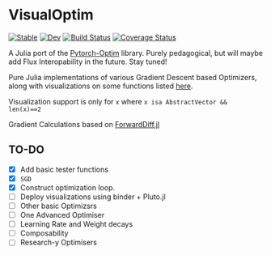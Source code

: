 # VisualOptim

[![Stable](https://img.shields.io/badge/docs-stable-blue.svg)](https://Pramodh-G.github.io/VisualOptim.jl/stable)
[![Dev](https://img.shields.io/badge/docs-dev-blue.svg)](https://Pramodh-G.github.io/VisualOptim.jl/dev)
[![Build Status](https://travis-ci.com/Pramodh-G/VisualOptim.jl.svg?branch=master)](https://travis-ci.com/Pramodh-G/VisualOptim.jl)
[![Coverage Status](https://coveralls.io/repos/github/Pramodh-G/VisualOptim.jl/badge.svg?branch=master)](https://coveralls.io/github/Pramodh-G/VisualOptim.jl?branch=master)

A Julia port of the [Pytorch-Optim](https://github.com/jettify/pytorch-optimizer) library. Purely pedagogical, but will maybe add Flux Interopability in the future. Stay tuned!

Pure Julia implementations of various Gradient Descent based Optimizers, along with visualizations on some functions listed [here](https://en.wikipedia.org/wiki/Test_functions_for_optimization).

Visualization support is only for `x` where `x isa AbstractVector && len(x)==2`

Gradient Calculations based on [ForwardDiff.jl](https://github.com/JuliaDiff/ForwardDiff.jl)

## TO-DO

- [x] Add basic tester functions
- [x] `SGD`
- [x] Construct optimization loop.
- [ ] Deploy visualizations using binder + Pluto.jl
- [ ] Other basic Optimizsrs
- [ ] One Advanced Optimiser
- [ ] Learning Rate and Weight decays
- [ ] Composability
- [ ] Research-y Optimisers
